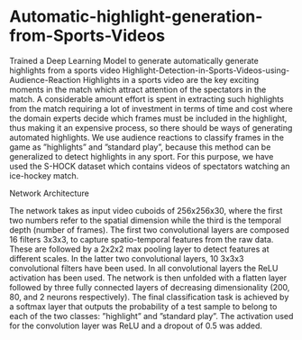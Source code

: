 # Automatic-highlight-generation-from-Sports-Videos

Trained a Deep Learning Model to generate automatically generate highlights from a sports video Highlight-Detection-in-Sports-Videos-using-Audience-Reaction Highlights in a sports video are the key exciting moments in the match which attract attention of the spectators in the match. A considerable amount effort is spent in extracting such highlights from the match requiring a lot of investment in terms of time and cost where the domain experts decide which frames must be included in the highlight, thus making it an expensive process, so there should be ways of generating automated highlights. We use audience reactions to classify frames in the game as ”highlights” and ”standard play”, because this method can be generalized to detect highlights in any sport. For this purpose, we have used the S-HOCK dataset which contains videos of spectators watching an ice-hockey match.

Network Architecture

The network takes as input video cuboids of 256x256x30, where the first two numbers refer to the spatial dimension while the third is the temporal depth (number of frames). The first two convolutional layers are composed 16 filters 3x3x3, to capture spatio-temporal features from the raw data. These are followed by a 2x2x2 max pooling layer to detect features at different scales. In the latter two convolutional layers, 10 3x3x3 convolutional filters have been used. In all convolutional layers the ReLU activation has been used. The network is then unfolded with a flatten layer followed by three fully connected layers of decreasing dimensionality (200, 80, and 2 neurons respectively). The final classification task is achieved by a softmax layer that outputs the probability of a test sample to belong to each of the two classes: ”highlight” and ”standard play”. The activation used for the convolution layer was ReLU and a dropout of 0.5 was added.
